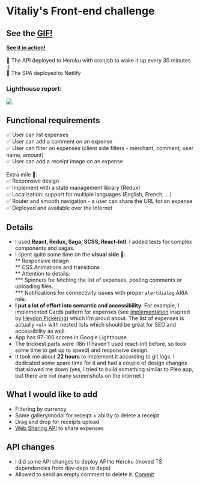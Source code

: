 # Vitaliy's Front-end challenge
## See the [GIF!](https://pleo-expenses.netlify.com/app-demo-fast.gif)
**[See it in action!](https://pleo-expenses.netlify.com)**<br/><br/>
🚄 The API deployed to Heroku with cronjob to wake it up every 30 minutes :)<br/>
🚄 The SPA deployed to Netlify<br/>

### Lighthouse report:<br/>
![](https://pleo-expenses.netlify.com/lighthouse-report.png)<br/>


## Functional requirements
✅ User can list expenses<br />
✅ User can add a comment on an expense<br />
✅ User can filter on expenses (client side filters - merchant, comment, user name, amount)<br />
✅ User can add a receipt image on an expense<br /><br />
Extra mile 💪:<br />
✅ Responsive design<br />
✅ Implement with a state management library (Redux)<br />
✅ Localization: support for multiple languages (English, French, ...)<br />
✅ Router and smooth navigation - a user can share the URL for an expense<br />
✅ Deployed and available over the Internet

## Details
* I used **React, Redux, Saga, SCSS, React-Intl**. I added tests for complex components and sagas.<br />
* I spent quite some time on the **visual side** 🎨:<br />
  ** Responsive design<br />
  ** CSS Animations and transitions<br />
  ** Attention to details:<br />
    *** Spinners for fetching the list of expenses, posting comments or uploading files. <br />
    *** Notifications for connectivity issues with proper `alertdialog` ARIA role.<br />
* **I put a lot of effort into semantic and accessibility**. For example, I implemented Cards pattern for expenses (see [implementation](https://github.com/vstanyshevskyy/expenses-app/blob/master/frontend/src/helpers/card-click-helper.js) inspired by [Heydon Pickering](https://inclusive-components.design/cards/)) which I'm proud about. The list of expenses is actually `<ul>` with nested lists which should be great for SEO and accessibility as well.<br />
* App has 97-100 scores in Google Lighthouse.<br />
* The trickiest parts were i18n (I haven't used react-intl before, so took some time to get up to speed) and responsive design.<br />
* It took me about **22 hours** to implement it according to git logs. I dedicated some spare time for it and had a couple of design changes that slowed me down (yes, I tried to build something similar to Pleo app, but there are not many screenshots on the internet.)

## What I would like to add
* Filtering by currency
* Some gallery/modal for receipt + ability to delete a receipt.
* Drag and drop for receipts upload
* [Web Sharing API](https://developer.mozilla.org/en-US/docs/Web/API/Navigator/share) to share expenses

## API changes
* I did some API changes to deploy API to Heroku (moved TS dependencies from dev-deps to deps)
* Allowed to send an empty comment to delete it. [Commit](https://github.com/vstanyshevskyy/expenses-app/commit/aca61616d5c60c7717f5554cf0189e74c25aaea1)
